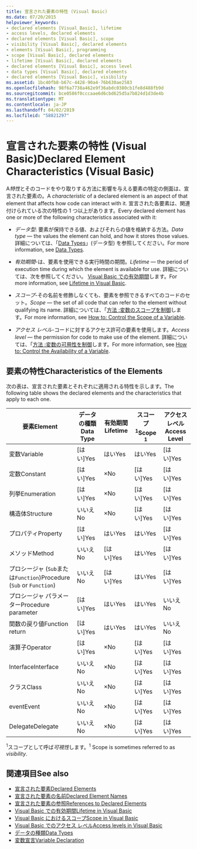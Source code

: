 ```yaml
---
title: 宣言された要素の特性 (Visual Basic)
ms.date: 07/20/2015
helpviewer_keywords:
- declared elements [Visual Basic], lifetime
- access levels, declared elements
- declared elements [Visual Basic], scope
- visibility [Visual Basic], declared elements
- elements [Visual Basic], programming
- scope [Visual Basic], declared elements
- lifetime [Visual Basic], declared elements
- declared elements [Visual Basic], access level
- data types [Visual Basic], declared elements
- declared elements [Visual Basic], visibility
ms.assetid: 1bc40fb8-b67c-4428-90a4-76b630ae2583
ms.openlocfilehash: 98f6a7738a462e9f36abdc0380cb1fe8d488fb9d
ms.sourcegitcommit: bce0586f0cccaae6d6cbd625d5a7b824d1d3de4b
ms.translationtype: MT
ms.contentlocale: ja-JP
ms.lasthandoff: 04/02/2019
ms.locfileid: "58821297"
---
```

# <a name="declared-element-characteristics-visual-basic"></a><span data-ttu-id="bf1b0-102">宣言された要素の特性 (Visual Basic)</span><span class="sxs-lookup"><span data-stu-id="bf1b0-102">Declared Element Characteristics (Visual Basic)</span></span>
<span data-ttu-id="bf1b0-103">A*特性*とそのコードをやり取りする方法に影響を与える要素の特定の側面は、宣言された要素の。</span><span class="sxs-lookup"><span data-stu-id="bf1b0-103">A *characteristic* of a declared element is an aspect of that element that affects how code can interact with it.</span></span> <span data-ttu-id="bf1b0-104">宣言された各要素は、関連付けられている次の特性の 1 つ以上があります。</span><span class="sxs-lookup"><span data-stu-id="bf1b0-104">Every declared element has one or more of the following characteristics associated with it:</span></span>  
  
-   <span data-ttu-id="bf1b0-105">*データ型*: 要素が保持できる値、およびそれらの値を格納する方法。</span><span class="sxs-lookup"><span data-stu-id="bf1b0-105">*Data type* — the values the element can hold, and how it stores those values.</span></span> <span data-ttu-id="bf1b0-106">詳細については、「[Data Types](../../../../visual-basic/language-reference/data-types/index.md)」(データ型) を参照してください。</span><span class="sxs-lookup"><span data-stu-id="bf1b0-106">For more information, see [Data Types](../../../../visual-basic/language-reference/data-types/index.md).</span></span>  
  
-   <span data-ttu-id="bf1b0-107">*有効期間*-は、要素を使用できる実行時間の期間。</span><span class="sxs-lookup"><span data-stu-id="bf1b0-107">*Lifetime* — the period of execution time during which the element is available for use.</span></span> <span data-ttu-id="bf1b0-108">詳細については、次を参照してください。 [Visual Basic での有効期間](../../../../visual-basic/programming-guide/language-features/declared-elements/lifetime.md)します。</span><span class="sxs-lookup"><span data-stu-id="bf1b0-108">For more information, see [Lifetime in Visual Basic](../../../../visual-basic/programming-guide/language-features/declared-elements/lifetime.md).</span></span>  
  
-   <span data-ttu-id="bf1b0-109">*スコープ*-その名前を修飾しなくても、要素を参照できるすべてのコードのセット。</span><span class="sxs-lookup"><span data-stu-id="bf1b0-109">*Scope* — the set of all code that can refer to the element without qualifying its name.</span></span> <span data-ttu-id="bf1b0-110">詳細については、「[方法 :変数のスコープを制御](../../../../visual-basic/programming-guide/language-features/declared-elements/how-to-control-the-scope-of-a-variable.md)します。</span><span class="sxs-lookup"><span data-stu-id="bf1b0-110">For more information, see [How to: Control the Scope of a Variable](../../../../visual-basic/programming-guide/language-features/declared-elements/how-to-control-the-scope-of-a-variable.md).</span></span>  
  
-   <span data-ttu-id="bf1b0-111">*アクセス レベル*-コードに対するアクセス許可の要素を使用します。</span><span class="sxs-lookup"><span data-stu-id="bf1b0-111">*Access level* — the permission for code to make use of the element.</span></span> <span data-ttu-id="bf1b0-112">詳細については、「[方法 :変数の可用性を制御](../../../../visual-basic/programming-guide/language-features/declared-elements/how-to-control-the-availability-of-a-variable.md)します。</span><span class="sxs-lookup"><span data-stu-id="bf1b0-112">For more information, see [How to: Control the Availability of a Variable](../../../../visual-basic/programming-guide/language-features/declared-elements/how-to-control-the-availability-of-a-variable.md).</span></span>  
  
## <a name="characteristics-of-the-elements"></a><span data-ttu-id="bf1b0-113">要素の特性</span><span class="sxs-lookup"><span data-stu-id="bf1b0-113">Characteristics of the Elements</span></span>  
 <span data-ttu-id="bf1b0-114">次の表は、宣言された要素とそれぞれに適用される特性を示します。</span><span class="sxs-lookup"><span data-stu-id="bf1b0-114">The following table shows the declared elements and the characteristics that apply to each one.</span></span>  
  
|<span data-ttu-id="bf1b0-115">要素</span><span class="sxs-lookup"><span data-stu-id="bf1b0-115">Element</span></span>|<span data-ttu-id="bf1b0-116">データの種類</span><span class="sxs-lookup"><span data-stu-id="bf1b0-116">Data Type</span></span>|<span data-ttu-id="bf1b0-117">有効期間</span><span class="sxs-lookup"><span data-stu-id="bf1b0-117">Lifetime</span></span>|<span data-ttu-id="bf1b0-118">スコープ<sup>1</sup></span><span class="sxs-lookup"><span data-stu-id="bf1b0-118">Scope <sup>1</sup></span></span>|<span data-ttu-id="bf1b0-119">アクセス レベル</span><span class="sxs-lookup"><span data-stu-id="bf1b0-119">Access Level</span></span>|  
|-------------|---------------|--------------|------------------------|------------------|  
|<span data-ttu-id="bf1b0-120">変数</span><span class="sxs-lookup"><span data-stu-id="bf1b0-120">Variable</span></span>|<span data-ttu-id="bf1b0-121">[はい]</span><span class="sxs-lookup"><span data-stu-id="bf1b0-121">Yes</span></span>|<span data-ttu-id="bf1b0-122">はい</span><span class="sxs-lookup"><span data-stu-id="bf1b0-122">Yes</span></span>|<span data-ttu-id="bf1b0-123">はい</span><span class="sxs-lookup"><span data-stu-id="bf1b0-123">Yes</span></span>|<span data-ttu-id="bf1b0-124">[はい]</span><span class="sxs-lookup"><span data-stu-id="bf1b0-124">Yes</span></span>|  
|<span data-ttu-id="bf1b0-125">定数</span><span class="sxs-lookup"><span data-stu-id="bf1b0-125">Constant</span></span>|<span data-ttu-id="bf1b0-126">[はい]</span><span class="sxs-lookup"><span data-stu-id="bf1b0-126">Yes</span></span>|<span data-ttu-id="bf1b0-127">×</span><span class="sxs-lookup"><span data-stu-id="bf1b0-127">No</span></span>|<span data-ttu-id="bf1b0-128">[はい]</span><span class="sxs-lookup"><span data-stu-id="bf1b0-128">Yes</span></span>|<span data-ttu-id="bf1b0-129">[はい]</span><span class="sxs-lookup"><span data-stu-id="bf1b0-129">Yes</span></span>|  
|<span data-ttu-id="bf1b0-130">列挙</span><span class="sxs-lookup"><span data-stu-id="bf1b0-130">Enumeration</span></span>|<span data-ttu-id="bf1b0-131">[はい]</span><span class="sxs-lookup"><span data-stu-id="bf1b0-131">Yes</span></span>|<span data-ttu-id="bf1b0-132">×</span><span class="sxs-lookup"><span data-stu-id="bf1b0-132">No</span></span>|<span data-ttu-id="bf1b0-133">[はい]</span><span class="sxs-lookup"><span data-stu-id="bf1b0-133">Yes</span></span>|<span data-ttu-id="bf1b0-134">[はい]</span><span class="sxs-lookup"><span data-stu-id="bf1b0-134">Yes</span></span>|  
|<span data-ttu-id="bf1b0-135">構造体</span><span class="sxs-lookup"><span data-stu-id="bf1b0-135">Structure</span></span>|<span data-ttu-id="bf1b0-136">いいえ</span><span class="sxs-lookup"><span data-stu-id="bf1b0-136">No</span></span>|<span data-ttu-id="bf1b0-137">×</span><span class="sxs-lookup"><span data-stu-id="bf1b0-137">No</span></span>|<span data-ttu-id="bf1b0-138">[はい]</span><span class="sxs-lookup"><span data-stu-id="bf1b0-138">Yes</span></span>|<span data-ttu-id="bf1b0-139">[はい]</span><span class="sxs-lookup"><span data-stu-id="bf1b0-139">Yes</span></span>|  
|<span data-ttu-id="bf1b0-140">プロパティ</span><span class="sxs-lookup"><span data-stu-id="bf1b0-140">Property</span></span>|<span data-ttu-id="bf1b0-141">[はい]</span><span class="sxs-lookup"><span data-stu-id="bf1b0-141">Yes</span></span>|<span data-ttu-id="bf1b0-142">はい</span><span class="sxs-lookup"><span data-stu-id="bf1b0-142">Yes</span></span>|<span data-ttu-id="bf1b0-143">はい</span><span class="sxs-lookup"><span data-stu-id="bf1b0-143">Yes</span></span>|<span data-ttu-id="bf1b0-144">[はい]</span><span class="sxs-lookup"><span data-stu-id="bf1b0-144">Yes</span></span>|  
|<span data-ttu-id="bf1b0-145">メソッド</span><span class="sxs-lookup"><span data-stu-id="bf1b0-145">Method</span></span>|<span data-ttu-id="bf1b0-146">いいえ</span><span class="sxs-lookup"><span data-stu-id="bf1b0-146">No</span></span>|<span data-ttu-id="bf1b0-147">[はい]</span><span class="sxs-lookup"><span data-stu-id="bf1b0-147">Yes</span></span>|<span data-ttu-id="bf1b0-148">はい</span><span class="sxs-lookup"><span data-stu-id="bf1b0-148">Yes</span></span>|<span data-ttu-id="bf1b0-149">[はい]</span><span class="sxs-lookup"><span data-stu-id="bf1b0-149">Yes</span></span>|  
|<span data-ttu-id="bf1b0-150">プロシージャ (`Sub`または`Function`)</span><span class="sxs-lookup"><span data-stu-id="bf1b0-150">Procedure (`Sub` or `Function`)</span></span>|<span data-ttu-id="bf1b0-151">いいえ</span><span class="sxs-lookup"><span data-stu-id="bf1b0-151">No</span></span>|<span data-ttu-id="bf1b0-152">[はい]</span><span class="sxs-lookup"><span data-stu-id="bf1b0-152">Yes</span></span>|<span data-ttu-id="bf1b0-153">はい</span><span class="sxs-lookup"><span data-stu-id="bf1b0-153">Yes</span></span>|<span data-ttu-id="bf1b0-154">[はい]</span><span class="sxs-lookup"><span data-stu-id="bf1b0-154">Yes</span></span>|  
|<span data-ttu-id="bf1b0-155">プロシージャ パラメーター</span><span class="sxs-lookup"><span data-stu-id="bf1b0-155">Procedure parameter</span></span>|<span data-ttu-id="bf1b0-156">[はい]</span><span class="sxs-lookup"><span data-stu-id="bf1b0-156">Yes</span></span>|<span data-ttu-id="bf1b0-157">はい</span><span class="sxs-lookup"><span data-stu-id="bf1b0-157">Yes</span></span>|<span data-ttu-id="bf1b0-158">はい</span><span class="sxs-lookup"><span data-stu-id="bf1b0-158">Yes</span></span>|<span data-ttu-id="bf1b0-159">いいえ</span><span class="sxs-lookup"><span data-stu-id="bf1b0-159">No</span></span>|  
|<span data-ttu-id="bf1b0-160">関数の戻り値</span><span class="sxs-lookup"><span data-stu-id="bf1b0-160">Function return</span></span>|<span data-ttu-id="bf1b0-161">[はい]</span><span class="sxs-lookup"><span data-stu-id="bf1b0-161">Yes</span></span>|<span data-ttu-id="bf1b0-162">はい</span><span class="sxs-lookup"><span data-stu-id="bf1b0-162">Yes</span></span>|<span data-ttu-id="bf1b0-163">はい</span><span class="sxs-lookup"><span data-stu-id="bf1b0-163">Yes</span></span>|<span data-ttu-id="bf1b0-164">いいえ</span><span class="sxs-lookup"><span data-stu-id="bf1b0-164">No</span></span>|  
|<span data-ttu-id="bf1b0-165">演算子</span><span class="sxs-lookup"><span data-stu-id="bf1b0-165">Operator</span></span>|<span data-ttu-id="bf1b0-166">[はい]</span><span class="sxs-lookup"><span data-stu-id="bf1b0-166">Yes</span></span>|<span data-ttu-id="bf1b0-167">×</span><span class="sxs-lookup"><span data-stu-id="bf1b0-167">No</span></span>|<span data-ttu-id="bf1b0-168">[はい]</span><span class="sxs-lookup"><span data-stu-id="bf1b0-168">Yes</span></span>|<span data-ttu-id="bf1b0-169">[はい]</span><span class="sxs-lookup"><span data-stu-id="bf1b0-169">Yes</span></span>|  
|<span data-ttu-id="bf1b0-170">Interface</span><span class="sxs-lookup"><span data-stu-id="bf1b0-170">Interface</span></span>|<span data-ttu-id="bf1b0-171">いいえ</span><span class="sxs-lookup"><span data-stu-id="bf1b0-171">No</span></span>|<span data-ttu-id="bf1b0-172">×</span><span class="sxs-lookup"><span data-stu-id="bf1b0-172">No</span></span>|<span data-ttu-id="bf1b0-173">[はい]</span><span class="sxs-lookup"><span data-stu-id="bf1b0-173">Yes</span></span>|<span data-ttu-id="bf1b0-174">[はい]</span><span class="sxs-lookup"><span data-stu-id="bf1b0-174">Yes</span></span>|  
|<span data-ttu-id="bf1b0-175">クラス</span><span class="sxs-lookup"><span data-stu-id="bf1b0-175">Class</span></span>|<span data-ttu-id="bf1b0-176">いいえ</span><span class="sxs-lookup"><span data-stu-id="bf1b0-176">No</span></span>|<span data-ttu-id="bf1b0-177">×</span><span class="sxs-lookup"><span data-stu-id="bf1b0-177">No</span></span>|<span data-ttu-id="bf1b0-178">[はい]</span><span class="sxs-lookup"><span data-stu-id="bf1b0-178">Yes</span></span>|<span data-ttu-id="bf1b0-179">[はい]</span><span class="sxs-lookup"><span data-stu-id="bf1b0-179">Yes</span></span>|  
|<span data-ttu-id="bf1b0-180">event</span><span class="sxs-lookup"><span data-stu-id="bf1b0-180">Event</span></span>|<span data-ttu-id="bf1b0-181">いいえ</span><span class="sxs-lookup"><span data-stu-id="bf1b0-181">No</span></span>|<span data-ttu-id="bf1b0-182">×</span><span class="sxs-lookup"><span data-stu-id="bf1b0-182">No</span></span>|<span data-ttu-id="bf1b0-183">[はい]</span><span class="sxs-lookup"><span data-stu-id="bf1b0-183">Yes</span></span>|<span data-ttu-id="bf1b0-184">[はい]</span><span class="sxs-lookup"><span data-stu-id="bf1b0-184">Yes</span></span>|  
|<span data-ttu-id="bf1b0-185">Delegate</span><span class="sxs-lookup"><span data-stu-id="bf1b0-185">Delegate</span></span>|<span data-ttu-id="bf1b0-186">いいえ</span><span class="sxs-lookup"><span data-stu-id="bf1b0-186">No</span></span>|<span data-ttu-id="bf1b0-187">×</span><span class="sxs-lookup"><span data-stu-id="bf1b0-187">No</span></span>|<span data-ttu-id="bf1b0-188">[はい]</span><span class="sxs-lookup"><span data-stu-id="bf1b0-188">Yes</span></span>|<span data-ttu-id="bf1b0-189">[はい]</span><span class="sxs-lookup"><span data-stu-id="bf1b0-189">Yes</span></span>|  
  
 <span data-ttu-id="bf1b0-190"><sup>1</sup>スコープとして呼ば*可視性*します。</span><span class="sxs-lookup"><span data-stu-id="bf1b0-190"><sup>1</sup> Scope is sometimes referred to as *visibility*.</span></span>  
  
## <a name="see-also"></a><span data-ttu-id="bf1b0-191">関連項目</span><span class="sxs-lookup"><span data-stu-id="bf1b0-191">See also</span></span>

- [<span data-ttu-id="bf1b0-192">宣言された要素</span><span class="sxs-lookup"><span data-stu-id="bf1b0-192">Declared Elements</span></span>](../../../../visual-basic/programming-guide/language-features/declared-elements/index.md)
- [<span data-ttu-id="bf1b0-193">宣言された要素の名前</span><span class="sxs-lookup"><span data-stu-id="bf1b0-193">Declared Element Names</span></span>](../../../../visual-basic/programming-guide/language-features/declared-elements/declared-element-names.md)
- [<span data-ttu-id="bf1b0-194">宣言された要素の参照</span><span class="sxs-lookup"><span data-stu-id="bf1b0-194">References to Declared Elements</span></span>](../../../../visual-basic/programming-guide/language-features/declared-elements/references-to-declared-elements.md)
- [<span data-ttu-id="bf1b0-195">Visual Basic での有効期間</span><span class="sxs-lookup"><span data-stu-id="bf1b0-195">Lifetime in Visual Basic</span></span>](../../../../visual-basic/programming-guide/language-features/declared-elements/lifetime.md)
- [<span data-ttu-id="bf1b0-196">Visual Basic におけるスコープ</span><span class="sxs-lookup"><span data-stu-id="bf1b0-196">Scope in Visual Basic</span></span>](../../../../visual-basic/programming-guide/language-features/declared-elements/scope.md)
- [<span data-ttu-id="bf1b0-197">Visual Basic でのアクセス レベル</span><span class="sxs-lookup"><span data-stu-id="bf1b0-197">Access levels in Visual Basic</span></span>](../../../../visual-basic/programming-guide/language-features/declared-elements/access-levels.md)
- [<span data-ttu-id="bf1b0-198">データの種類</span><span class="sxs-lookup"><span data-stu-id="bf1b0-198">Data Types</span></span>](../../../../visual-basic/programming-guide/language-features/data-types/index.md)
- [<span data-ttu-id="bf1b0-199">変数宣言</span><span class="sxs-lookup"><span data-stu-id="bf1b0-199">Variable Declaration</span></span>](../../../../visual-basic/programming-guide/language-features/variables/variable-declaration.md)
